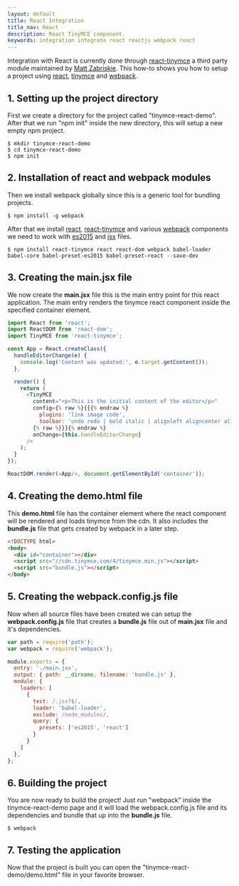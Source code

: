 ```yaml
---
layout: default
title: React Integration
title_nav: React
description: React TinyMCE component.
keywords: integration integrate react reactjs webpack react
---
```


Integration with React is currently done through [react-tinymce](https://github.com/instructure-react/react-tinymce) a third party module maintained by [Matt Zabriskie](https://github.com/mzabriskie). This how-to shows you how to setup a project using [react](https://facebook.github.io/react/), [tinymce](/docs/demo/basic-example/) and [webpack](https://webpack.github.io/).

## 1. Setting up the project directory

First we create a directory for the project called "tinymce-react-demo". After that we run "npm init" inside the new directory, this will setup a new empty npm project.

```
$ mkdir tinymce-react-demo
$ cd tinymce-react-demo
$ npm init
```

## 2. Installation of react and webpack modules

Then we install webpack globally since this is a generic tool for bundling projects.

```
$ npm install -g webpack
```

After that we install [react](https://facebook.github.io/react/), [react-tinymce](https://github.com/instructure-react/react-tinymce) and various [webpack](https://webpack.github.io/) components we need to work with [es2015](https://babeljs.io/docs/learn-es2015/) and [jsx](https://facebook.github.io/react/docs/jsx-in-depth.html) files.

```
$ npm install react-tinymce react react-dom webpack babel-loader babel-core babel-preset-es2015 babel-preset-react --save-dev
```

## 3. Creating the main.jsx file

We now create the **main.jsx** file this is the main entry point for this react application. The main entry renders the tinymce react component inside the specified container element.

```js
import React from 'react';
import ReactDOM from 'react-dom';
import TinyMCE from 'react-tinymce';

const App = React.createClass({
  handleEditorChange(e) {
    console.log('Content was updated:', e.target.getContent());
  },

  render() {
    return (
      <TinyMCE
        content="<p>This is the initial content of the editor</p>"
        config={% raw %}{{{% endraw %}
          plugins: 'link image code',
          toolbar: 'undo redo | bold italic | alignleft aligncenter alignright | code'
        {% raw %}}}{% endraw %}
        onChange={this.handleEditorChange}
      />
    );
  }
});

ReactDOM.render(<App/>, document.getElementById('container'));
```

## 4. Creating the demo.html file

This **demo.html** file has the container element where the react component will be rendered and loads tinymce from the cdn. It also includes the **bundle.js** file that gets created by webpack in a later step.

```html
<!DOCTYPE html>
<body>
  <div id="container"></div>
  <script src="//cdn.tinymce.com/4/tinymce.min.js"></script>
  <script src="bundle.js"></script>
</body>
```

## 5. Creating the webpack.config.js file

Now when all source files have been created we can setup the **webpack.config.js** file that creates a **bundle.js** file out of **main.jsx** file and it's dependencies.

```js
var path = require('path');
var webpack = require('webpack');

module.exports = {
  entry: './main.jsx',
  output: { path: __dirname, filename: 'bundle.js' },
  module: {
    loaders: [
      {
        test: /.jsx?$/,
        loader: 'babel-loader',
        exclude: /node_modules/,
        query: {
          presets: ['es2015', 'react']
        }
      }
    ]
  },
};
```

## 6. Building the project

You are now ready to build the project! Just run "webpack" inside the tinymce-react-demo page and it will load the webpack.config.js file and its dependencies and bundle that up into the **bundle.js** file.

```
$ webpack
```

## 7. Testing the application

Now that the project is built you can open the "tinymce-react-demo/demo.html" file in your favorite browser.
